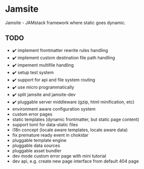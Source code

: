 # Jamsite

Jamsite - JAMstack framework where static goes dynamic.

## TODO

- :heavy_check_mark: implement frontmatter rewrite rules handling
- :heavy_check_mark: implement custom destination file path handling
- :heavy_check_mark: impement multifile handling
- :heavy_check_mark: setup test system
- :heavy_check_mark: support for api and file system routing
- :heavy_check_mark: use micro programmatically
- :heavy_check_mark: split jamsite and jamsite-dev
- :heavy_check_mark: pluggable server middleware (gzip, html minification, etc)
- environment aware configuration system
- custom error pages
- static templates (dynamic frontmatter, but static page content)
- support toml for data-static files
- i18n concept (locale aware templates, locale aware data)
- fix premature ready event in chokidar
- pluggable template engine
- pluggable data sources
- pluggable asset bundler
- dev mode custom error page with mini tutorial
- dev api, e.g. create new page interface from default 404 page
